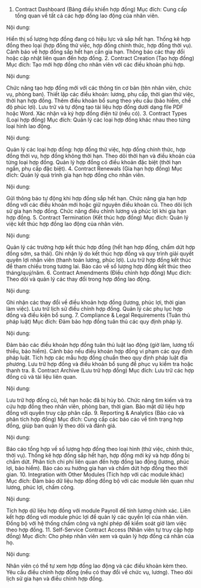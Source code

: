 1. Contract Dashboard (Bảng điều khiển hợp đồng)
Mục đích: Cung cấp tổng quan về tất cả các hợp đồng lao động của nhân viên.

Nội dung:

Hiển thị số lượng hợp đồng đang có hiệu lực và sắp hết hạn.
Thống kê hợp đồng theo loại (hợp đồng thử việc, hợp đồng chính thức, hợp đồng thời vụ).
Cảnh báo về hợp đồng sắp hết hạn cần gia hạn.
Thông báo các thay đổi hoặc cập nhật liên quan đến hợp đồng.
2. Contract Creation (Tạo hợp đồng)
Mục đích: Tạo mới hợp đồng cho nhân viên với các điều khoản phù hợp.

Nội dung:

Chức năng tạo hợp đồng mới với các thông tin cơ bản (tên nhân viên, chức vụ, phòng ban).
Thiết lập các điều khoản: lương, phụ cấp, thời gian thử việc, thời hạn hợp đồng.
Thêm điều khoản bổ sung theo yêu cầu (bảo hiểm, chế độ phúc lợi).
Lưu trữ và tự động tạo tài liệu hợp đồng dưới dạng file PDF hoặc Word.
Xác nhận và ký hợp đồng điện tử (nếu có).
3. Contract Types (Loại hợp đồng)
Mục đích: Quản lý các loại hợp đồng khác nhau theo từng loại hình lao động.

Nội dung:

Quản lý các loại hợp đồng: hợp đồng thử việc, hợp đồng chính thức, hợp đồng thời vụ, hợp đồng không thời hạn.
Theo dõi thời hạn và điều khoản của từng loại hợp đồng.
Quản lý hợp đồng có điều khoản đặc biệt (thời hạn ngắn, phụ cấp đặc biệt).
4. Contract Renewals (Gia hạn hợp đồng)
Mục đích: Quản lý quá trình gia hạn hợp đồng cho nhân viên.

Nội dung:

Gửi thông báo tự động khi hợp đồng sắp hết hạn.
Chức năng gia hạn hợp đồng với các điều khoản mới hoặc giữ nguyên điều khoản cũ.
Theo dõi lịch sử gia hạn hợp đồng.
Chức năng điều chỉnh lương và phúc lợi khi gia hạn hợp đồng.
5. Contract Termination (Kết thúc hợp đồng)
Mục đích: Quản lý việc kết thúc hợp đồng lao động của nhân viên.

Nội dung:

Quản lý các trường hợp kết thúc hợp đồng (hết hạn hợp đồng, chấm dứt hợp đồng sớm, sa thải).
Ghi nhận lý do kết thúc hợp đồng và quy trình giải quyết quyền lợi nhân viên (thanh toán lương, phúc lợi).
Lưu trữ hợp đồng kết thúc để tham chiếu trong tương lai.
Báo cáo về số lượng hợp đồng kết thúc theo tháng/quý/năm.
6. Contract Amendments (Điều chỉnh hợp đồng)
Mục đích: Theo dõi và quản lý các thay đổi trong hợp đồng lao động.

Nội dung:

Ghi nhận các thay đổi về điều khoản hợp đồng (lương, phúc lợi, thời gian làm việc).
Lưu trữ lịch sử điều chỉnh hợp đồng.
Quản lý các phụ lục hợp đồng và điều kiện bổ sung.
7. Compliance & Legal Requirements (Tuân thủ pháp luật)
Mục đích: Đảm bảo hợp đồng tuân thủ các quy định pháp lý.

Nội dung:

Đảm bảo các điều khoản hợp đồng tuân thủ luật lao động (giờ làm, lương tối thiểu, bảo hiểm).
Cảnh báo nếu điều khoản hợp đồng vi phạm các quy định pháp luật.
Tích hợp các mẫu hợp đồng chuẩn theo quy định pháp luật địa phương.
Lưu trữ hợp đồng và điều khoản bổ sung để phục vụ kiểm tra hoặc thanh tra.
8. Contract Archive (Lưu trữ hợp đồng)
Mục đích: Lưu trữ các hợp đồng cũ và tài liệu liên quan.

Nội dung:

Lưu trữ hợp đồng cũ, hết hạn hoặc đã bị hủy bỏ.
Chức năng tìm kiếm và tra cứu hợp đồng theo nhân viên, phòng ban, thời gian.
Bảo mật dữ liệu hợp đồng với quyền truy cập phân cấp.
9. Reporting & Analytics (Báo cáo và phân tích hợp đồng)
Mục đích: Cung cấp các báo cáo về tình trạng hợp đồng, giúp ban quản lý theo dõi và đánh giá.

Nội dung:

Báo cáo tổng hợp về số lượng hợp đồng theo loại hình (thử việc, chính thức, thời vụ).
Thống kê hợp đồng sắp hết hạn, hợp đồng mới ký và hợp đồng bị chấm dứt.
Phân tích chi phí liên quan đến hợp đồng lao động (lương, phúc lợi, bảo hiểm).
Báo cáo xu hướng gia hạn và chấm dứt hợp đồng theo thời gian.
10. Integration with Other Modules (Tích hợp với các module khác)
Mục đích: Đảm bảo dữ liệu hợp đồng đồng bộ với các module liên quan như lương, phúc lợi, chấm công.

Nội dung:

Tích hợp dữ liệu hợp đồng với module Payroll để tính lương chính xác.
Liên kết hợp đồng với module phúc lợi để quản lý các quyền lợi của nhân viên.
Đồng bộ với hệ thống chấm công và nghỉ phép để kiểm soát giờ làm việc theo hợp đồng.
11. Self-Service Contract Access (Nhân viên tự truy cập hợp đồng)
Mục đích: Cho phép nhân viên xem và quản lý hợp đồng cá nhân của họ.

Nội dung:

Nhân viên có thể tự xem hợp đồng lao động và các điều khoản kèm theo.
Yêu cầu điều chỉnh hợp đồng (nếu có thay đổi về chức vụ, lương).
Theo dõi lịch sử gia hạn và điều chỉnh hợp đồng.